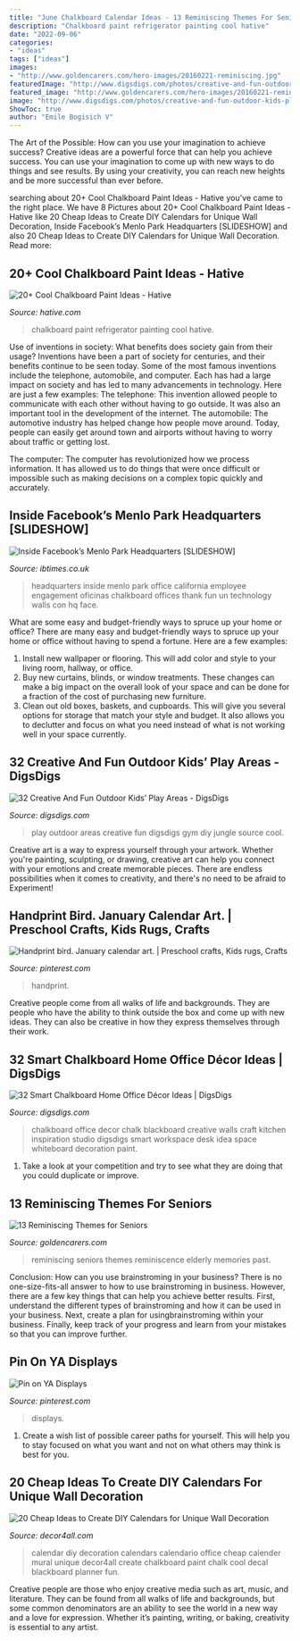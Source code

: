 ```yaml
---
title: "June Chalkboard Calendar Ideas - 13 Reminiscing Themes For Seniors"
description: "Chalkboard paint refrigerator painting cool hative"
date: "2022-09-06"
categories:
- "ideas"
tags: ["ideas"]
images:
- "http://www.goldencarers.com/hero-images/20160221-reminiscing.jpg"
featuredImage: "http://www.digsdigs.com/photos/creative-and-fun-outdoor-kids-play-areas-27.jpg"
featured_image: "http://www.goldencarers.com/hero-images/20160221-reminiscing.jpg"
image: "http://www.digsdigs.com/photos/creative-and-fun-outdoor-kids-play-areas-27.jpg"
ShowToc: true
author: "Emile Bogisich V"
---
```



The Art of the Possible: How can you use your imagination to achieve success?
Creative ideas are a powerful force that can help you achieve success. You can use your imagination to come up with new ways to do things and see results. By using your creativity, you can reach new heights and be more successful than ever before.

	

		
searching about 20+ Cool Chalkboard Paint Ideas - Hative you've came to the right place. We have 8 Pictures about 20+ Cool Chalkboard Paint Ideas - Hative like 20 Cheap Ideas to Create DIY Calendars for Unique Wall Decoration, Inside Facebook’s Menlo Park Headquarters [SLIDESHOW] and also 20 Cheap Ideas to Create DIY Calendars for Unique Wall Decoration. Read more:
		
    
## 20+ Cool Chalkboard Paint Ideas - Hative

<img loading=lazy src="https://hative.com/wp-content/uploads/2014/09/chalkboard-paint-ideas/10-chalkboard-painting-on-a-refrigerator.jpg" onerror="this.onerror=null;this.src='https://tse1.mm.bing.net/th?id=OIP.DboN5Ldf0RG8QKba-MLc3QHaLH&amp;pid=15.1';" alt="20+ Cool Chalkboard Paint Ideas - Hative">

_Source: hative.com_

>chalkboard paint refrigerator painting cool hative. 

	

Use of inventions in society: What benefits does society gain from their usage?
Inventions have been a part of society for centuries, and their benefits continue to be seen today. Some of the most famous inventions include the telephone, automobile, and computer. Each has had a large impact on society and has led to many advancements in technology. Here are just a few examples: The telephone: This invention allowed people to communicate with each other without having to go outside. It was also an important tool in the development of the internet.
The automobile: The automotive industry has helped change how people move around. Today, people can easily get around town and airports without having to worry about traffic or getting lost.

The computer: The computer has revolutionized how we process information. It has allowed us to do things that were once difficult or impossible such as making decisions on a complex topic quickly and accurately.

    
## Inside Facebook’s Menlo Park Headquarters [SLIDESHOW]

<img loading=lazy src="https://d.ibtimes.co.uk/en/full/216797/facebook-headquarters.jpg" onerror="this.onerror=null;this.src='https://tse3.mm.bing.net/th?id=OIP.eQPlDEbYCgtjGHwg0xJTIwHaEy&amp;pid=15.1';" alt="Inside Facebook’s Menlo Park Headquarters [SLIDESHOW]">

_Source: ibtimes.co.uk_

>headquarters inside menlo park office california employee engagement oficinas chalkboard offices thank fun un technology walls con hq face. 

	

What are some easy and budget-friendly ways to spruce up your home or office?
There are many easy and budget-friendly ways to spruce up your home or office without having to spend a fortune. Here are a few examples: 
1. Install new wallpaper or flooring. This will add color and style to your living room, hallway, or office. 
2. Buy new curtains, blinds, or window treatments. These changes can make a big impact on the overall look of your space and can be done for a fraction of the cost of purchasing new furniture. 
3. Clean out old boxes, baskets, and cupboards. This will give you several options for storage that match your style and budget. It also allows you to declutter and focus on what you need instead of what is not working well in your space currently. 

    
## 32 Creative And Fun Outdoor Kids’ Play Areas - DigsDigs

<img loading=lazy src="http://www.digsdigs.com/photos/creative-and-fun-outdoor-kids-play-areas-27.jpg" onerror="this.onerror=null;this.src='https://tse1.mm.bing.net/th?id=OIP.CGHq6DjqOrMrw6R5sohmHwAAAA&amp;pid=15.1';" alt="32 Creative And Fun Outdoor Kids’ Play Areas - DigsDigs">

_Source: digsdigs.com_

>play outdoor areas creative fun digsdigs gym diy jungle source cool. 

	

Creative art is a way to express yourself through your artwork. Whether you're painting, sculpting, or drawing, creative art can help you connect with your emotions and create memorable pieces. There are endless possibilities when it comes to creativity, and there's no need to be afraid to Experiment!

    
## Handprint Bird. January Calendar Art. | Preschool Crafts, Kids Rugs, Crafts

<img loading=lazy src="http://i.pinimg.com/1200x/49/98/d8/4998d8149a4fe2acd0df3fcacc33b688.jpg" onerror="this.onerror=null;this.src='https://tse3.mm.bing.net/th?id=OIP.1y-CLzy6QKVuwSluobWb4AHaNK&amp;pid=15.1';" alt="Handprint bird. January calendar art. | Preschool crafts, Kids rugs, Crafts">

_Source: pinterest.com_

>handprint. 

	

Creative people come from all walks of life and backgrounds. They are people who have the ability to think outside the box and come up with new ideas. They can also be creative in how they express themselves through their work.

    
## 32 Smart Chalkboard Home Office Décor Ideas | DigsDigs

<img loading=lazy src="http://www.digsdigs.com/photos/smart-chalkboard-home-office-decor-ideas-32.jpg" onerror="this.onerror=null;this.src='https://tse2.mm.bing.net/th?id=OIP._i3wDr0De4u4_jNN-eI9HAHaLH&amp;pid=15.1';" alt="32 Smart Chalkboard Home Office Décor Ideas | DigsDigs">

_Source: digsdigs.com_

>chalkboard office decor chalk blackboard creative walls craft kitchen inspiration studio digsdigs smart workspace desk idea space whiteboard decoration paint. 

	

1. Take a look at your competition and try to see what they are doing that you could duplicate or improve.

    
## 13 Reminiscing Themes For Seniors

<img loading=lazy src="http://www.goldencarers.com/hero-images/20160221-reminiscing.jpg" onerror="this.onerror=null;this.src='https://tse3.mm.bing.net/th?id=OIP.yxRMPdnWXTsO_Xp6YiubZwHaKM&amp;pid=15.1';" alt="13 Reminiscing Themes for Seniors">

_Source: goldencarers.com_

>reminiscing seniors themes reminiscence elderly memories past. 

	

Conclusion: How can you use brainstroming in your business?
There is no one-size-fits-all answer to how to use brainstroming in business. However, there are a few key things that can help you achieve better results. First, understand the different types of brainstroming and how it can be used in your business. Next, create a plan for usingbrainstroming within your business. Finally, keep track of your progress and learn from your mistakes so that you can improve further.

    
## Pin On YA Displays

<img loading=lazy src="https://i.pinimg.com/736x/b2/19/5b/b2195bad37adf4f7d9f9141a7aed750d.jpg" onerror="this.onerror=null;this.src='https://tse4.mm.bing.net/th?id=OIP.qJWyVPyGfEh5bJ70XFEgOwHaD4&amp;pid=15.1';" alt="Pin on YA Displays">

_Source: pinterest.com_

>displays. 

	

1. Create a wish list of possible career paths for yourself. This will help you to stay focused on what you want and not on what others may think is best for you. 

    
## 20 Cheap Ideas To Create DIY Calendars For Unique Wall Decoration

<img loading=lazy src="http://www.decor4all.com/wp-content/uploads/2016/01/wall-decoration-ideas-diy-calendar-16.jpg" onerror="this.onerror=null;this.src='https://tse2.mm.bing.net/th?id=OIP.HFx6oVqb3yq1wpfbAw70jgHaHa&amp;pid=15.1';" alt="20 Cheap Ideas to Create DIY Calendars for Unique Wall Decoration">

_Source: decor4all.com_

>calendar diy decoration calendars calendario office cheap calender mural unique decor4all create chalkboard paint chalk cool decal blackboard planner fun. 

	

Creative people are those who enjoy creative media such as art, music, and literature. They can be found from all walks of life and backgrounds, but some common denominators are an ability to see the world in a new way and a love for expression. Whether it’s painting, writing, or baking, creativity is essential to any artist.

